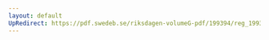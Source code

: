 ```yaml
---
layout: default
UpRedirect: https://pdf.swedeb.se/riksdagen-volumeG-pdf/199394/reg_199394/reg_199394_0126.pdf
---
```

